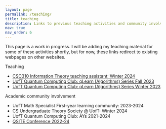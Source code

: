 ```yaml
---
layout: page
permalink: /teaching/
title: teaching
description: Links to previous teaching activities and community involvement.
nav: true
nav_order: 6
---
```


<!-- For now, this page is assumed to be a static description of your courses. You can convert it to a collection similar to `_projects/` so that you can have a dedicated page for each course. -->

<!-- Organize your courses by years, topics, or universities, however you like! -->

This page is a work in progress. I will be adding my teaching material for some of these activities shortly,
but for now, these links redirect to existing webpages on other websites.

Teaching

- [CSC310 Information Theory teaching assistant: Winter 2024](https://q.utoronto.ca/courses/334543)
- [UofT Quantum Computing Club: qLearn (Algorithms) Series Fall 2023](https://learn.qiskit.org/syllabus/0ZS-WK3)
- [UofT Quantum Computing Club: qLearn (Algorithms) Series Winter 2023](https://www.youtube.com/playlist?list=PLLVljGR3SZsUozdHbMFDztBq6Z2txNTzn)

Academic community involvement

- UofT Math Specialist First-year learning community: 2023-2024
- CS Undergraduate Theory Society @ UofT: Winter 2024
- UofT Quantum Computing Club: AYs 2021-2024
- [QSITE Conference 2022-24](https://www.qsiteconf.ca/)
